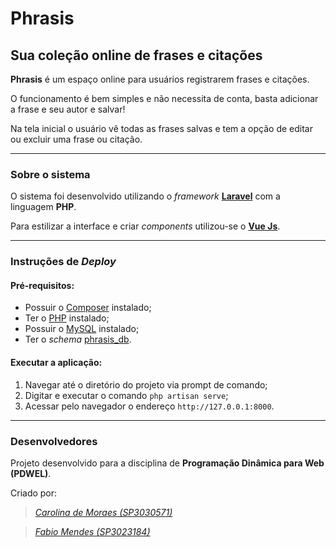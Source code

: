 # Phrasis
## Sua coleção online de frases e citações

**Phrasis** é um espaço online para usuários registrarem frases e citações.

O funcionamento é bem simples e não necessita de conta, basta adicionar a frase e seu autor e salvar!

Na tela inicial o usuário vê todas as frases salvas e tem a opção de editar ou excluir uma frase ou citação.

---
### Sobre o sistema

O sistema foi desenvolvido utilizando o *framework* **[Laravel](https://laravel.com 'Saiba mais')** com a linguagem **PHP**.

Para estilizar a interface e criar *components* utilizou-se o **[Vue Js](https://vuejs.org/ 'Saiba mais')**.

---
### Instruções de *Deploy*

#### Pré-requisitos:
* Possuir o [Composer](https://getcomposer.org/ 'Saiba mais') instalado;
* Ter o [PHP](http://php.net/manual/en/install.php 'Saiba mais') instalado;
* Possuir o [MySQL](https://dev.mysql.com/doc/mysql-installation-excerpt/5.7/en/ 'Saiba mais') instalado;
* Ter o *schema* [phrasis_db](https://github.com/fabioTowers/phrasis/blob/main/phrasis_db.sql 'Script de criação').

#### Executar a aplicação:
1. Navegar até o diretório do projeto via prompt de comando;
2. Digitar e executar o comando `php artisan serve`;
3. Acessar pelo navegador o endereço `http://127.0.0.1:8000`.

---
### Desenvolvedores

Projeto desenvolvido para a disciplina de **Programação Dinâmica para Web (PDWEL)**.

Criado por:

> *[Carolina de Moraes (SP3030571)](https://github.com/CarolinaMoraes 'Ver perfil no GitHub')*

> *[Fabio Mendes (SP3023184)](https://github.com/fabioTowers 'Ver perfil no GitHub')*
